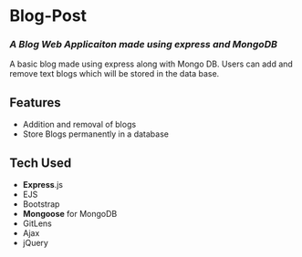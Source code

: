 # Blog-Post

### _A Blog Web Applicaiton made using express and MongoDB_

A basic blog made using express along with Mongo DB. Users can add and remove text blogs which will be stored in the data base.

## Features

-   Addition and removal of blogs
-   Store Blogs permanently in a database

## Tech Used

-   **Express**.js
-   EJS
-   Bootstrap
-   **Mongoose** for MongoDB
-   GitLens
-   Ajax
-   jQuery

